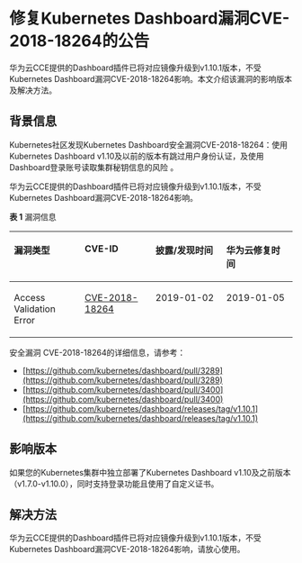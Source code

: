 # 修复Kubernetes Dashboard漏洞CVE-2018-18264的公告<a name="cce_01_0195"></a>

华为云CCE提供的Dashboard插件已将对应镜像升级到v1.10.1版本，不受Kubernetes Dashboard漏洞CVE-2018-18264影响。本文介绍该漏洞的影响版本及解决方法。

## 背景信息<a name="section13901150155711"></a>

Kubernetes社区发现Kubernetes Dashboard安全漏洞CVE-2018-18264：使用Kubernetes Dashboard v1.10及以前的版本有跳过用户身份认证，及使用Dashboard登录账号读取集群秘钥信息的风险 。

华为云CCE提供的Dashboard插件已将对应镜像升级到v1.10.1版本，不受Kubernetes Dashboard漏洞CVE-2018-18264影响。

**表 1**  漏洞信息

<a name="table1565618845915"></a>
<table><thead align="left"><tr id="row065718811595"><th class="cellrowborder" valign="top" width="25%" id="mcps1.2.5.1.1"><p id="p265798165915"><a name="p265798165915"></a><a name="p265798165915"></a>漏洞类型</p>
</th>
<th class="cellrowborder" valign="top" width="25%" id="mcps1.2.5.1.2"><p id="p465798195911"><a name="p465798195911"></a><a name="p465798195911"></a>CVE-ID</p>
</th>
<th class="cellrowborder" valign="top" width="25%" id="mcps1.2.5.1.3"><p id="p365720810595"><a name="p365720810595"></a><a name="p365720810595"></a>披露/发现时间</p>
</th>
<th class="cellrowborder" valign="top" width="25%" id="mcps1.2.5.1.4"><p id="p1365711835912"><a name="p1365711835912"></a><a name="p1365711835912"></a>华为云修复时间</p>
</th>
</tr>
</thead>
<tbody><tr id="row19657198185917"><td class="cellrowborder" valign="top" width="25%" headers="mcps1.2.5.1.1 "><p id="p599921517213"><a name="p599921517213"></a><a name="p599921517213"></a>Access Validation Error</p>
</td>
<td class="cellrowborder" valign="top" width="25%" headers="mcps1.2.5.1.2 "><p id="p163597252210"><a name="p163597252210"></a><a name="p163597252210"></a><a href="https://cve.mitre.org/cgi-bin/cvename.cgi?name=CVE-2018-18264" target="_blank" rel="noopener noreferrer">CVE-2018-18264</a></p>
</td>
<td class="cellrowborder" valign="top" width="25%" headers="mcps1.2.5.1.3 "><p id="p206589816592"><a name="p206589816592"></a><a name="p206589816592"></a>2019-01-02</p>
</td>
<td class="cellrowborder" valign="top" width="25%" headers="mcps1.2.5.1.4 "><p id="p2658198115913"><a name="p2658198115913"></a><a name="p2658198115913"></a>2019-01-05</p>
</td>
</tr>
</tbody>
</table>

安全漏洞 CVE-2018-18264的详细信息，请参考：

-   [https://github.com/kubernetes/dashboard/pull/3289](https://github.com/kubernetes/dashboard/pull/3289)
-   [https://github.com/kubernetes/dashboard/pull/3400](https://github.com/kubernetes/dashboard/pull/3400)
-   [https://github.com/kubernetes/dashboard/releases/tag/v1.10.1](https://github.com/kubernetes/dashboard/releases/tag/v1.10.1)

## 影响版本<a name="section65831442589"></a>

如果您的Kubernetes集群中独立部署了Kubernetes Dashboard v1.10及之前版本（v1.7.0-v1.10.0），同时支持登录功能且使用了自定义证书。

## 解决方法<a name="section19990155315595"></a>

华为云CCE提供的Dashboard插件已将对应镜像升级到v1.10.1版本，不受Kubernetes Dashboard漏洞CVE-2018-18264影响，请放心使用。

